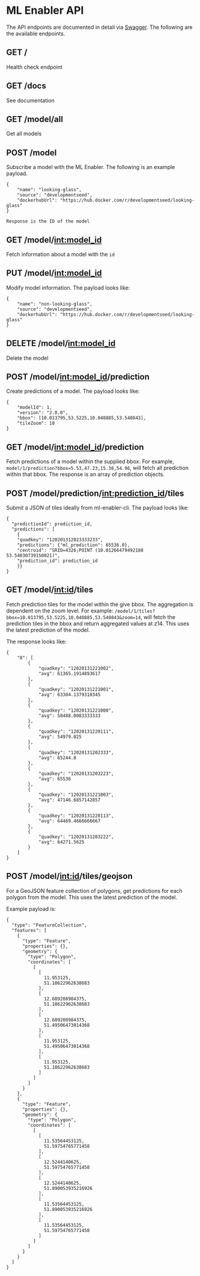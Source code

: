 # ML Enabler API 

The API endpoints are documented in detail via [Swagger](/docs). The following are the available endpoints.

## GET /
Health check endpoint

## GET /docs
See documentation

## GET /model/all
Get all models

## POST /model

Subscribe a model with the ML Enabler. The following is an example payload.

```
{
	"name": "looking-glass",
	"source": "developmentseed",
	"dockerhubUrl": "https://hub.docker.com/r/developmentseed/looking-glass"
}

Response is the ID of the model

```

## GET /model/<int:model_id>

Fetch information about a model with the `id`


## PUT /model/<int:model_id>

Modify model information. The payload looks like:

```
{
	"name": "non-looking-glass",
	"source": "developmentseed",
	"dockerhubUrl": "https://hub.docker.com/r/developmentseed/looking-glass"
}
```

## DELETE /model/<int:model_id>

Delete the model

## POST /model/<int:model_id>/prediction

Create predictions of a model. The payload looks like:

```
{
	"modelId": 1,
	"version": "2.0.0",
	"bbox": [10.013795,53.5225,10.048885,53.540843],
	"tileZoom": 18
}
```

## GET /model/<int:model_id>/prediction

Fetch predictions of a model within the supplied bbox. For example, `model/1/prediction?bbox=5.53,47.23,15.38,54.96`, will fetch all prediction within that bbox. The response is an array of prediction objects.


## POST /model/prediction/<int:prediction_id>/tiles

Submit a JSON of tiles ideally from ml-enabler-cli. The payload looks like:

```
{
  "predictionId": prediction_id,
  "predictions": [
    {
    "quadkey": "120201312023333233",
    "predictions": {"ml_prediction": 65536.0},
    "centroid": "SRID=4326;POINT (10.01266479492188 53.54030739150021)", 
    "prediction_id": prediction_id
    }}
}

```

## GET /model/<int:id>/tiles

Fetch prediction tiles for the model within the give bbox. The aggregation is dependent on the zoom level. For example: `/model/1/tiles?bbox=10.013795,53.5225,10.048885,53.540843&zoom=14`, will fetch the prediction tiles in the bbox and return aggregated values at z14. This uses the latest prediction of the model.

The response looks like:

```
{
    "8": [
        {
            "quadkey": "12020131221002",
            "avg": 61365.1914893617
        },
        {
            "quadkey": "12020131221001",
            "avg": 63304.1379310345
        },
        {
            "quadkey": "12020131221000",
            "avg": 58488.0083333333
        },
        {
            "quadkey": "12020131220111",
            "avg": 54979.025
        },
        {
            "quadkey": "12020131202333",
            "avg": 65244.8
        },
        {
            "quadkey": "12020131203223",
            "avg": 65536
        },
        {
            "quadkey": "12020131221003",
            "avg": 47146.6857142857
        },
        {
            "quadkey": "12020131220113",
            "avg": 64469.4666666667
        },
        {
            "quadkey": "12020131203222",
            "avg": 64271.5625
        }
    ]
}
```

## POST /model/<int:id>/tiles/geojson

For a GeoJSON feature collection of polygons, get predictions for each polygon from the model. This uses the latest prediction of the model.

Example payload is:

```
{
  "type": "FeatureCollection",
  "features": [
    {
      "type": "Feature",
      "properties": {},
      "geometry": {
        "type": "Polygon",
        "coordinates": [
          [
            [
              11.953125,
              51.18622962638683
            ],
            [
              12.689208984375,
              51.18622962638683
            ],
            [
              12.689208984375,
              51.49506473014368
            ],
            [
              11.953125,
              51.49506473014368
            ],
            [
              11.953125,
              51.18622962638683
            ]
          ]
        ]
      }
    },
    {
      "type": "Feature",
      "properties": {},
      "geometry": {
        "type": "Polygon",
        "coordinates": [
          [
            [
              11.53564453125,
              51.59754765771458
            ],
            [
              12.5244140625,
              51.59754765771458
            ],
            [
              12.5244140625,
              51.890053935216926
            ],
            [
              11.53564453125,
              51.890053935216926
            ],
            [
              11.53564453125,
              51.59754765771458
            ]
          ]
        ]
      }
    }
  ]
}
```
